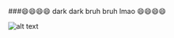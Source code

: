 ###😄😄😄😄 dark dark bruh bruh lmao 😄😄😄😄

![alt text](https://mcdn.wallpapersafari.com/medium/10/51/cxWZpl.jpg)

<!--
**minhglhf/minhglhf** is a ✨ _special_ ✨ repository because its `README.md` (this file) appears on your GitHub profile.

Here are some ideas to get you started:

- 🔭 I’m currently working on ...
- 🌱 I’m currently learning ...
- 👯 I’m looking to collaborate on ...
- 🤔 I’m looking for help with ...
- 💬 Ask me about ...
- 📫 How to reach me: ...
- 😄 Pronouns: ...
- ⚡ Fun fact: ...
-->
